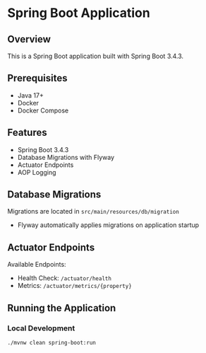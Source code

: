 # Spring Boot Application

## Overview
This is a Spring Boot application built with Spring Boot 3.4.3.

## Prerequisites
- Java 17+
- Docker
- Docker Compose

## Features
- Spring Boot 3.4.3
- Database Migrations with Flyway
- Actuator Endpoints
- AOP Logging

## Database Migrations
Migrations are located in `src/main/resources/db/migration`
- Flyway automatically applies migrations on application startup

## Actuator Endpoints
Available Endpoints:
- Health Check: `/actuator/health`
- Metrics: `/actuator/metrics/{property}`

## Running the Application

### Local Development
```bash
./mvnw clean spring-boot:run